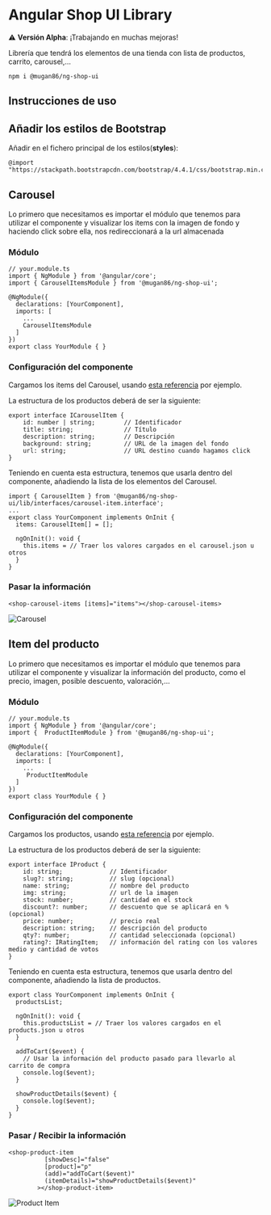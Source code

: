 # Angular Shop UI Library

:warning: **Versión Alpha**: ¡Trabajando en muchas mejoras!

Librería que tendrá los elementos de una tienda con lista de productos, carrito, carousel,...

```
npm i @mugan86/ng-shop-ui
```

## Instrucciones de uso

## Añadir los estilos de Bootstrap

Añadir en el fichero principal de los estilos(**styles**):
```
@import "https://stackpath.bootstrapcdn.com/bootstrap/4.4.1/css/bootstrap.min.css";

```
## Carousel

Lo primero que necesitamos es importar el módulo que tenemos para utilizar el componente y visualizar los items con la imagen de fondo y haciendo click sobre ella, nos redireccionará a la url almacenada

### Módulo
```
// your.module.ts
import { NgModule } from '@angular/core';
import { CarouselItemsModule } from '@mugan86/ng-shop-ui';

@NgModule({
  declarations: [YourComponent],
  imports: [
    ...
    CarouselItemsModule
  ]
})
export class YourModule { }
```

### Configuración del componente
Cargamos los items del Carousel, usando [esta referencia](https://github.com/mugan86/frontend-meang-online-shop/blob/shop-ui-library/src/assets/data/carousel.json) por ejemplo.

La estructura de los productos deberá de ser la siguiente:
```
export interface ICarouselItem {
    id: number | string;        // Identificador
    title: string;              // Título
    description: string;        // Descripción
    background: string;         // URL de la imagen del fondo
    url: string;                // URL destino cuando hagamos click
}
```
Teniendo en cuenta esta estructura, tenemos que usarla dentro del componente, añadiendo la lista de los elementos del Carousel.
```
import { CarouselItem } from '@mugan86/ng-shop-ui/lib/interfaces/carousel-item.interface';
...
export class YourComponent implements OnInit {
  items: CarouselItem[] = [];

  ngOnInit(): void {
    this.items = // Traer los valores cargados en el carousel.json u otros
  }
}
```

### Pasar la información

```
<shop-carousel-items [items]="items"></shop-carousel-items>

```

![Carousel](https://res.cloudinary.com/dd7kbplmv/image/upload/v1591081183/libraries-screens/shop-ui/rjmx8qdpjlaawzmriydg.png)
## Item del producto

Lo primero que necesitamos es importar el módulo que tenemos para utilizar el componente y visualizar la información del producto, como el precio, imagen, posible descuento, valoración,...

### Módulo
```
// your.module.ts
import { NgModule } from '@angular/core';
import {  ProductItemModule } from '@mugan86/ng-shop-ui';

@NgModule({
  declarations: [YourComponent],
  imports: [
    ...
     ProductItemModule
  ]
})
export class YourModule { }
```

### Configuración del componente

Cargamos los productos, usando [esta referencia](https://github.com/mugan86/frontend-meang-online-shop/blob/shop-ui-library/src/assets/data/products.json) por ejemplo.

La estructura de los productos deberá de ser la siguiente:
```
export interface IProduct {
    id: string;             // Identificador
    slug?: string;          // slug (opcional)
    name: string;           // nombre del producto
    img: string;            // url de la imagen
    stock: number;          // cantidad en el stock
    discount?: number;      // descuento que se aplicará en % (opcional)
    price: number;          // precio real
    description: string;    // descripción del producto
    qty?: number;           // cantidad seleccionada (opcional)
    rating?: IRatingItem;   // información del rating con los valores medio y cantidad de votos
}
```
Teniendo en cuenta esta estructura, tenemos que usarla dentro del componente, añadiendo la lista de productos.
```
export class YourComponent implements OnInit {
  productsList;

  ngOnInit(): void {
    this.productsList = // Traer los valores cargados en el products.json u otros
  }

  addToCart($event) {
    // Usar la información del producto pasado para llevarlo al carrito de compra
    console.log($event);
  }

  showProductDetails($event) {
    console.log($event);
  }
}
```

### Pasar / Recibir la información

```
<shop-product-item
          [showDesc]="false"
          [product]="p"
          (add)="addToCart($event)"
          (itemDetails)="showProductDetails($event)"
        ></shop-product-item>
```

![Product Item](https://res.cloudinary.com/dd7kbplmv/image/upload/v1591081183/libraries-screens/shop-ui/eqeeosqhbqfgvzqzc0lm.png)

